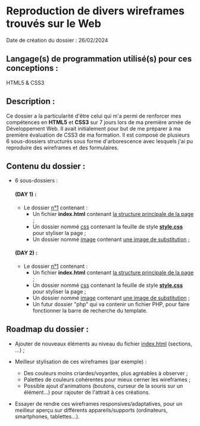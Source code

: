 # Reproduction de divers wireframes trouvés sur le Web
Date de création du dossier : 26/02/2024

## **Langage(s) de programmation utilisé(s) pour ces conceptions** : 
HTML5 & CSS3

## Description :
Ce dossier a la particularité d'être celui qui m'a permi de renforcer mes compétences en **HTML5** et **CSS3** sur 7 jours lors de ma première année de Développement Web. Il avait initialement pour but de me préparer à ma première évaluation de CSS3 de ma formation.
Il est composé de plusieurs 6 sous-dossiers structurés sous forme d'arborescence avec lesquels j'ai pu reproduire des wireframes et des formulaires.

## Contenu du dossier :
- 6 sous-dossiers :
    #### (DAY 1) :
    - Le dossier [n°1](n°1/) contenant :
        - Un fichier **index.html** contenant [la structure principale de la page](n°1/index.html) ;
        - Un dossier nommé [css](n°1/css/) contenant la feuille de style [**style.css**](n°1/css/style.css) pour styliser la page ;
        - Un dossier nommé [image](n°1/image/) contenant [une image de substitution](n°1/image/OWL.jpg) ;
    
    #### (DAY 2) :
    - Le dossier [n°1](n°2/) contenant :
        - Un fichier **index.html** contenant [la structure principale de la page](n°2/index.html) ;
        - Un dossier nommé [css](n°2/css/) contenant la feuille de style [**style.css**](n°2/css/style.css) pour styliser la page ;
        - Un dossier nommé [image](n°2/image/) contenant [une image de substitution](n°2/image/OWL.jpg) ;
        - Un futur dossier "php" qui va contenir un fichier PHP, pour faire fonctionner la barre de recherche du template.

## Roadmap du dossier :
- Ajouter de nouveaux éléments au niveau du fichier [index.html](n°1/index.html) (sections, ...) ;

- Meilleur stylisation de ces wireframes (par exemple) :
    - Des couleurs moins criardes/voyantes, plus agréables à observer ;
    - Palettes de couleurs cohérentes pour mieux cerner les wireframes ;
    - Possible ajout d'animations (boutons, curseur de la souris sur un élément...) pour rajouter de l'attrait à ces créations.

- Essayer de rendre ces wireframes responsives/adaptatives, pour un meilleur aperçu sur différents appareils/supports (ordinateurs, smartphones, tablettes...).
